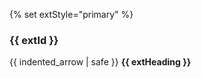 {% set extStyle="primary" %}

### <span class="badge badge-pill badge-{{ extStyle }}">{{ extId }}</span>
{{ indented_arrow | safe }} **{{ extHeading }}**</span>